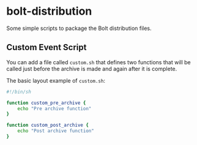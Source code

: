 bolt-distribution
=================

Some simple scripts to package the Bolt distribution files. 

Custom Event Script
-------------------

You can add a file called `custom.sh` that defines two functions that will be called just before the archive is made
and again after it is complete.

The basic layout example of `custom.sh`: 

```bash
#!/bin/sh

function custom_pre_archive {
    echo "Pre archive function"
}

function custom_post_archive {
    echo "Post archive function"
}
```